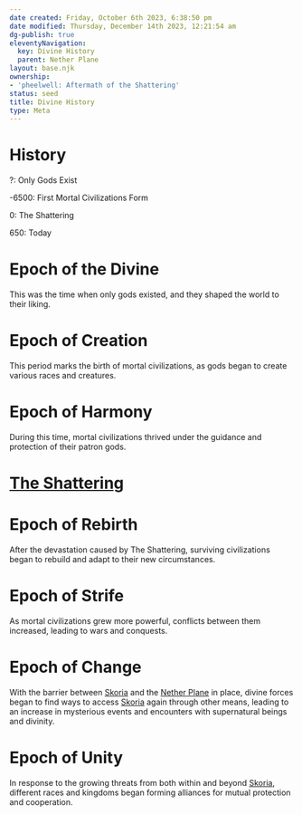 ```yaml
---
date created: Friday, October 6th 2023, 6:38:50 pm
date modified: Thursday, December 14th 2023, 12:21:54 am
dg-publish: true
eleventyNavigation:
  key: Divine History
  parent: Nether Plane
layout: base.njk
ownership:
- 'pheelwell: Aftermath of the Shattering'
status: seed
title: Divine History
type: Meta
---
```


# History

?: Only Gods Exist

-6500: First Mortal Civilizations Form

0: The Shattering

650: Today

# Epoch of the Divine

This was the time when only gods existed, and they shaped the world to their liking.

# Epoch of Creation

This period marks the birth of mortal civilizations, as gods began to create various races and creatures.

# Epoch of Harmony

During this time, mortal civilizations thrived under the guidance and protection of their patron gods.

# [The Shattering](/garden/%F0%9F%8C%90Worldbuilding%5CNether%20Plane/The%20Shattering)

# Epoch of Rebirth

After the devastation caused by The Shattering, surviving civilizations began to rebuild and adapt to their new circumstances.

# Epoch of Strife

As mortal civilizations grew more powerful, conflicts between them increased, leading to wars and conquests.

# Epoch of Change

With the barrier between [Skoria](/garden/%F0%9F%8C%90Worldbuilding%5CGeneral/Skoria) and the [Nether Plane](/garden/%F0%9F%8C%90Worldbuilding%5CNether%20Plane/Nether%20Plane) in place, divine forces began to find ways to access [Skoria](/garden/%F0%9F%8C%90Worldbuilding%5CGeneral/Skoria) again through other means, leading to an increase in mysterious events and encounters with supernatural beings and divinity.

# Epoch of Unity

In response to the growing threats from both within and beyond [Skoria](/garden/%F0%9F%8C%90Worldbuilding%5CGeneral/Skoria), different races and kingdoms began forming alliances for mutual protection and cooperation.
